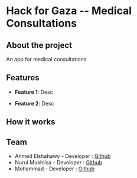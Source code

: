 # Hack for Gaza -- Medical Consultations

## About the project

An app for medical consultations

## Features

-   **Feature 1**: Desc

-   **Feature 2**: Desc

## How it works

## Team

-   Ahmed Elshahawy - Developer : [Github](https://github.com/kazaky)
-   Nurul Mukhlisa - Developer : [Github](https://github.com/numulaa)
-   Mohammad - Developer : [Github](https://github.com/WinterBoii)
